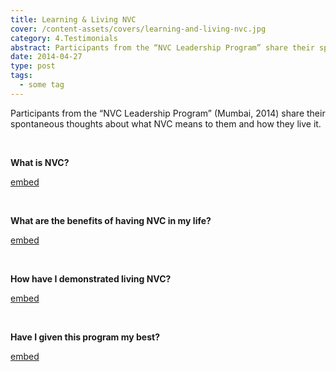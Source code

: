 ```yaml
---
title: Learning & Living NVC
cover: /content-assets/covers/learning-and-living-nvc.jpg
category: 4.Testimonials
abstract: Participants from the “NVC Leadership Program” share their spontaneous thoughts about what NVC means to them and how they live it.
date: 2014-04-27
type: post
tags:
  - some tag
---
```


Participants from the “NVC Leadership Program” (Mumbai, 2014) share their spontaneous thoughts about what NVC means to them and how they live it.

&nbsp;

**What is NVC?**

[embed](https://www.youtube.com/watch?v=O3gJNdraz0Y)

&nbsp;

**What are the benefits of having NVC in my life?**

[embed](https://www.youtube.com/watch?v=h8oYQ2Zh28Y)

&nbsp;

**How have I demonstrated living NVC?**

[embed](https://www.youtube.com/watch?v=h-uuOKdmAPs)

&nbsp;

**Have I given this program my best?**

[embed](https://www.youtube.com/watch?v=DOEc7DzvqUw)
